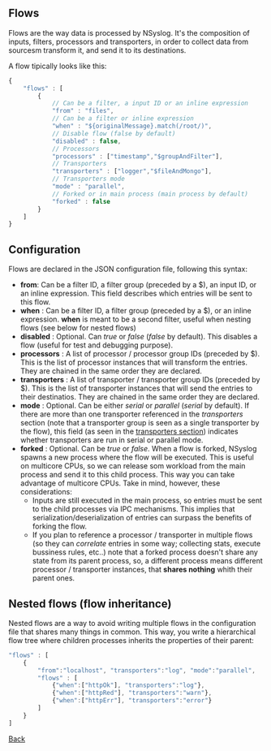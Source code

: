## Flows

Flows are the way data is processed by NSyslog. It's the composition of inputs, filters, processors and transporters, in order to collect data from sourcesm transform it, and send it to its destinations.

A flow tipically looks like this:

```javascript
{
	"flows" : [
		{
			// Can be a filter, a input ID or an inline expression
			"from" : "files",
			// Can be a filter or inline expression
			"when" : "${originalMessage}.match(/root/)",
			// Disable flow (false by default)
			"disabled" : false,
			// Processors
			"processors" : ["timestamp","$groupAndFilter"],
			// Transporters
			"transporters" : ["logger","$fileAndMongo"],
			// Transporters mode
			"mode" : "parallel",
			// Forked or in main process (main process by default)
			"forked" : false
		}
	]
}
```

## Configuration
Flows are declared in the JSON configuration file, following this syntax:

* **from**: Can be a filter ID, a filter group (preceded by a $), an input ID, or an inline expression. This field describes which entries will be sent to this flow.
* **when** : Can be a filter ID, a filter group (preceded by a $), or an inline expression. **when** is meant to be a second filter, useful when nesting flows (see below for nested flows)
* **disabled** : Optional. Can *true* or *false* (*false* by default). This disables a flow (useful for test and debugging purpose).
* **processors** : A list of processor / processor group IDs (preceded by $). This is the list of processor instances that will transform the entries. They are chained in the same order they are declared.
* **transporters** : A list of transporter / transporter group IDs (preceded by $). This is the list of transporter instances that will send the entries to their destinatios. They are chained in the same order they are declared.
* **mode** : Optional. Can be either *serial* or *parallel* (*serial* by default). If there are more than one transporter referenced in the *transporters* section (note that a transporter group is seen as a single transporter by the flow), this field (as seen in the [transporters section](../transporters/index.md)) indicates whether transporters are run in serial or parallel mode.
* **forked** : Optional. Can be *true* or *false*. When a flow is forked, NSyslog spawns a new process where the flow will be executed. This is useful on multicore CPUs, so we can release som workload from the main process and send it to this child process. This way you can take advantage of multicore CPUs. Take in mind, however, these considerations:
	* Inputs are still executed in the main process, so entries must be sent to the child processes via IPC mechanisms. This implies that serialization/deserialization of entries can surpass the benefits of forking the flow.
	* If you plan to reference a processor / transporter in multiple flows (so they can *correlate* entries in some way; collecting stats, execute bussiness rules, etc..) note that a forked process doesn't share any state from its parent process, so, a different process means different processor / transporter instances, that **shares nothing** whith their parent ones.

## Nested flows (flow inheritance)
Nested flows are a way to avoid writing multiple flows in the configuration file that shares many things in common. This way, you write a hierarchical flow tree where children processes inherits the properties of their parent:

```javascript
"flows" : [
	{
		"from":"localhost", "transporters":"log", "mode":"parallel",
		"flows" : [
			{"when":["httpOk"], "transporters":"log"},
			{"when":["httpRed"], "transporters":"warn"},
			{"when":["httpErr"], "transporters":"error"}
		]
	}
]
```

[Back](../README.md)
